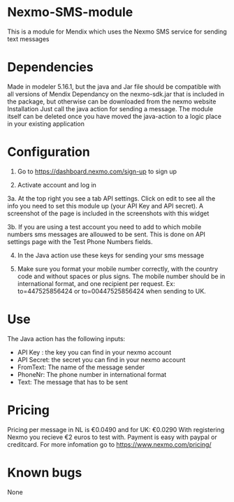# Nexmo-SMS-module
This is a module for Mendix which uses the Nexmo SMS service for sending text messages

# Dependencies 
Made in modeler 5.16.1, but the java and Jar file should be compatible with all versions of Mendix
Dependancy on the nexmo-sdk.jar that is included in the package, but otherwise can be downloaded from the nexmo website
Installation
Just call the java action for sending a message. The module itself can be deleted once you have moved the java-action to a logic place in your existing application

# Configuration

1. Go to https://dashboard.nexmo.com/sign-up to sign up

2. Activate account and log in

3a. At the top right you see a tab API settings. Click on edit to see all the info you need to set this module up (your API Key and API secret). A screenshot of the page is included in the screenshots with this widget

3b. If you are using a test account you need to add to which mobile numbers sms messages are allouwed to be sent. This is done on API settings page with the Test Phone Numbers fields.

4. In the Java action use these keys for sending your sms message

5. Make sure you format your mobile number correctly, with the country code and without spaces or plus signs.  The mobile number should be in international format, and one recipient per request. Ex: to=447525856424 or to=00447525856424 when sending to UK.

# Use

The Java action has the following inputs:
+ API Key : the key you can find in your nexmo account
+ API Secret: the secret you can find in your nexmo account
+ FromText: The name of the message sender
+ PhoneNr: The phone number in international format
+ Text: The message that has to be sent

# Pricing

Pricing per message in NL is €0.0490 and for UK: €0.0290
With registering Nexmo you recieve €2 euros to test with. Payment is easy with paypal or creditcard.
For more infomation go to https://www.nexmo.com/pricing/

# Known bugs 

None
